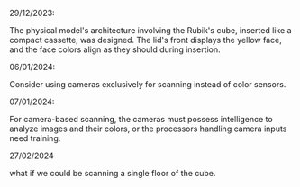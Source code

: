 29/12/2023:

The physical model's architecture involving the Rubik's cube, inserted like a compact cassette, was designed. The lid's front displays the yellow face, and the face colors align as they should during insertion.

06/01/2024:

Consider using cameras exclusively for scanning instead of color sensors.

07/01/2024:

For camera-based scanning, the cameras must possess intelligence to analyze images and their colors, or the processors handling camera inputs need training.

27/02/2024

what if we could be scanning a single floor of the cube.